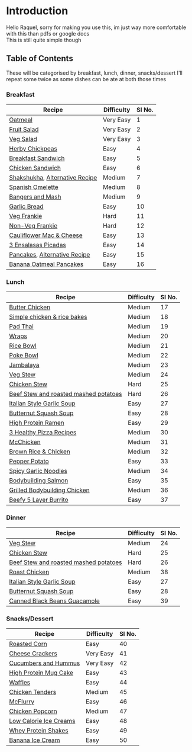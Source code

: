 # Introduction

Hello Raquel, sorry for making you use this, im just way more comfortable with this than pdfs or google docs \
This is still quite simple though

## Table of Contents

These will be categorised by breakfast, lunch, dinner, snacks/dessert
I'll repeat some twice as some dishes can be ate at both those times

### Breakfast
| Recipe | Difficulty | Sl No. |
| --- | --- | --- |
| [Oatmeal](https://github.com/Chick2D/recipes/blob/main/recipes/Oatmeal.md) | Very Easy | 1 |
| [Fruit Salad](https://github.com/Chick2D/recipes/blob/main/recipes/Fruit%20Salad.md) | Very Easy | 2 |
| [Veg Salad](https://github.com/Chick2D/recipes/blob/main/recipes/Veg%20Salad.md) | Very Easy | 3 |
| [Herby Chickpeas](https://youtube.com/shorts/iTe_fCN7dkQ?feature=share) | Easy | 4 |
| [Breakfast Sandwich](https://youtube.com/clip/UgkxW4AXZeWmG3SKB88AoVAdGXUogPmr7I3T) | Easy | 5 | 
| [Chicken Sandwich](https://youtube.com/clip/Ugkxani3SXEiikzxlNKjNJGjDhKPf250N7eO) | Easy | 6 |
| [Shakshukha](https://youtu.be/L76XJqz9PWo), [Alternative Recipe](https://youtu.be/KLUSBT7i2j0) | Medium | 7 |
| [Spanish Omelette](https://youtu.be/reC-BN-_VKI) | Medium | 8 |
| [Bangers and Mash](https://github.com/Chick2D/recipes/blob/main/recipes/Bangers%20and%20Mash.md) | Medium | 9 |
| [Garlic Bread](https://youtu.be/wBFrmiDDIek) | Easy | 10 |
| [Veg Frankie](https://youtu.be/hEH0ugIyg0o) | Hard | 11 |
| [Non-Veg Frankie](https://youtu.be/FCWN9k0LpIY) | Hard | 12 | 
| [Cauliflower Mac & Cheese](https://youtu.be/l2rRX80KknY) | Easy | 13 |
| [3 Ensalasas Picadas](https://youtu.be/CvfFVotO_0M) | Easy | 14 |
| [Pancakes](https://cooking.nytimes.com/recipes/1893-everyday-pancakes), [Alternative Recipe](https://youtu.be/4lz4v3TDxvM) | Easy | 15
| [Banana Oatmeal Pancakes](https://youtu.be/y8kvazx1C6I) | Easy | 16 |
### Lunch 
| Recipe | Difficulty | Sl No. |
| --- | --- | --- |
| [Butter Chicken](https://youtu.be/4V9pPGrpN1E) | Medium | 17 |
| [Simple chicken & rice bakes](https://youtu.be/ntd_Y2eywc4) | Medium | 18 |
| [Pad Thai](https://youtu.be/puHSU9ZaZPY) | Medium | 19 |
| [Wraps](https://youtube.com/shorts/YwqHCDEW_uQ?feature=share) | Medium | 20 |
| [Rice Bowl](https://youtube.com/shorts/_bTjrwd9gj0?feature=share) | Medium | 21 |
| [Poke Bowl](https://youtu.be/lM0TEcMF_Vw) | Medium | 22 |
| [Jambalaya](https://youtu.be/sEupzScns-o) | Medium| 23 | 
| [Veg Stew](https://youtu.be/21ofoREnXbM) | Medium | 24 |
| [Chicken Stew](https://github.com/Chick2D/recipes/blob/main/recipes/Chicken%20Stew.md) | Hard | 25 |
| [Beef Stew and roasted mashed potatoes](https://youtu.be/p53xab3c3tg) | Hard | 26 |
| [Italian Style Garlic Soup](https://recipe30.com/garlic-soup-italian-style.html/) | Easy | 27 | 
| [Butternut Squash Soup](https://github.com/Chick2D/recipes/blob/main/recipes/Butternut%20squash%20soup.md) | Easy | 28 |
| [High Protein Ramen](https://youtube.com/shorts/jIGJXVLhChY?feature=share) | Easy | 29 |
| [3 Healthy Pizza Recipes](https://youtu.be/g2fTYDftlCg) | Medium | 30 |
| [McChicken](https://youtu.be/E-_cbqGiCbg) | Medium | 31 | 
| [Brown Rice & Chicken](https://youtu.be/p7wB3VBA9AE) | Medium | 32 |
| [Pepper Potato](https://github.com/Chick2D/recipes/blob/main/recipes/Pepper%20Potato.md) | Easy | 33 |
| [Spicy Garlic Noodles](https://youtu.be/15aZB7f9f7E?t=274) | Medium | 34 |
| [Bodybuilding Salmon](https://youtu.be/41W6QLSAzPw) | Easy | 35 |
| [Grilled Bodybuilding Chicken](https://youtu.be/UQV7wdKt9mc) | Medium | 36 |
| [Beefy 5 Layer Burrito](https://youtu.be/R3ZhWQIgm8w) | Easy | 37 |
### Dinner
| Recipe | Difficulty | Sl No. |
| --- | --- | --- |
| [Veg Stew](https://youtu.be/21ofoREnXbM) | Medium | 24 |
| [Chicken Stew](https://github.com/Chick2D/recipes/blob/main/recipes/Chicken%20Stew.md) | Hard | 25 |
| [Beef Stew and roasted mashed potatoes](https://youtu.be/p53xab3c3tg) | Hard | 26 |
| [Roast Chicken](https://youtu.be/OETLkPgt_pw) | Medium | 38 |
| [Italian Style Garlic Soup](https://recipe30.com/garlic-soup-italian-style.html/) | Easy | 27 | 
| [Butternut Squash Soup](https://github.com/Chick2D/recipes/blob/main/recipes/Butternut%20squash%20soup.md) | Easy | 28 |
| [Canned Black Beans Guacamole](https://youtu.be/15aZB7f9f7E?t=274) | Easy | 39 |

### Snacks/Dessert

| Recipe | Difficulty | Sl No. |
| --- | --- | --- |
| [Roasted Corn](https://github.com/Chick2D/recipes/blob/main/recipes/Roasted%20Corn%20Cob.md) | Easy | 40 |
| [Cheese Crackers](https://github.com/Chick2D/recipes/blob/main/recipes/Cheese%20Crackers.md) | Very Easy | 41 |
| [Cucumbers and Hummus](https://github.com/Chick2D/recipes/blob/main/recipes/Cucumbers%20and%20Hummus.md) | Very Easy | 42 |
| [High Protein Mug Cake](https://youtu.be/qvFiMU24dPM) | Easy | 43 |
| [Waffles](https://youtu.be/uTIjwx50e8A) | Easy | 44 | 
| [Chicken Tenders](https://youtu.be/vQqQw9OysTU) | Medium | 45 |
| [McFlurry](https://youtu.be/4XKOmQvcRLY) | Easy | 46 | 
| [Chicken Popcorn](https://youtu.be/_gWy3w5e09w) | Medium | 47 |
| [Low Calorie Ice Creams](https://youtu.be/YZhRjPrNY4k) | Easy | 48 |
| [Whey Protein Shakes](https://youtu.be/cshsMJdyXwA) | Easy | 49 | 
| [Banana Ice Cream](https://youtu.be/mj3FvZYK2_E) | Easy | 50 | 
